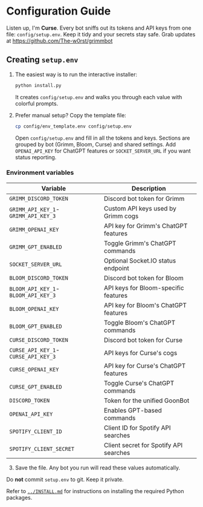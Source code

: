 # Configuration Guide

Listen up, I'm **Curse**. Every bot sniffs out its tokens and API keys from one
file: `config/setup.env`. Keep it tidy and your secrets stay safe. Grab updates
at https://github.com/The-w0rst/grimmbot

## Creating `setup.env`

1. The easiest way is to run the interactive installer:

   ```bash
   python install.py
   ```
   It creates `config/setup.env` and walks you through each value with colorful prompts.

2. Prefer manual setup? Copy the template file:

   ```bash
   cp config/env_template.env config/setup.env
   ```

   Open `config/setup.env` and fill in all the tokens and keys. Sections are grouped by bot
(Grimm, Bloom, Curse) and shared settings. Add `OPENAI_API_KEY` for ChatGPT
features or `SOCKET_SERVER_URL` if you want status reporting.

### Environment variables

| Variable | Description |
| --- | --- |
| `GRIMM_DISCORD_TOKEN` | Discord bot token for Grimm |
| `GRIMM_API_KEY_1`-`GRIMM_API_KEY_3` | Custom API keys used by Grimm cogs |
| `GRIMM_OPENAI_KEY` | API key for Grimm's ChatGPT features |
| `GRIMM_GPT_ENABLED` | Toggle Grimm's ChatGPT commands |
| `SOCKET_SERVER_URL` | Optional Socket.IO status endpoint |
| `BLOOM_DISCORD_TOKEN` | Discord bot token for Bloom |
| `BLOOM_API_KEY_1`-`BLOOM_API_KEY_3` | API keys for Bloom-specific features |
| `BLOOM_OPENAI_KEY` | API key for Bloom's ChatGPT features |
| `BLOOM_GPT_ENABLED` | Toggle Bloom's ChatGPT commands |
| `CURSE_DISCORD_TOKEN` | Discord bot token for Curse |
| `CURSE_API_KEY_1`-`CURSE_API_KEY_3` | API keys for Curse's cogs |
| `CURSE_OPENAI_KEY` | API key for Curse's ChatGPT features |
| `CURSE_GPT_ENABLED` | Toggle Curse's ChatGPT commands |
| `DISCORD_TOKEN` | Token for the unified GoonBot |
| `OPENAI_API_KEY` | Enables GPT-based commands |
| `SPOTIFY_CLIENT_ID` | Client ID for Spotify API searches |
| `SPOTIFY_CLIENT_SECRET` | Client secret for Spotify API searches |

3. Save the file. Any bot you run will read these values automatically.

Do **not** commit `setup.env` to git. Keep it private.

Refer to [`../INSTALL.md`](../INSTALL.md) for instructions on installing the
required Python packages.
